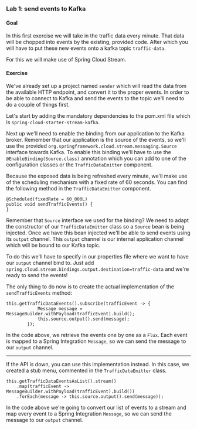 ### Lab 1: send events to Kafka
#### Goal

In this first exercise we will take in the traffic data every minute.
That data will be chopped into events by the existing, provided code.
After which you will have to put these new events onto a kafka topic `traffic-data`.

For this we will make use of Spring Cloud Stream.

#### Exercise

We've already set up a project named `sender` which will read the data from the available HTTP endpoint, and convert it to the proper events.
In order to be able to connect to Kafka and send the events to the topic we'll need to do a couple of things first.

Let's start by adding the mandatory dependencies to the pom.xml file which is `spring-cloud-starter-stream-kafka`.

Next up we'll need to enable the binding from our application to the Kafka broker.
Remember that our application is the source of the events, so we'll use the provided `org.springframework.cloud.stream.messaging.Source` interface towards Kafka.
To enable this binding we'll have to use the `@EnableBinding(Source.class)` annotation which you can add to one of the configuration classes or the `TrafficDataEmitter` component.

Because the exposed data is being refreshed every minute, we'll make use of the scheduling mechanism with a fixed rate of 60 seconds.
You can find the following method in the `TrafficDataEmitter` component.
```
@Scheduled(fixedRate = 60_000L)
public void sendTrafficEvents() {
}
```

Remember that `Source` interface we used for the binding?
We need to adapt the constructor of our `TrafficDataEmitter` class so a `Source` bean is being injected.
Once we have this bean injected we'll be able to send events using its `output` channel.
This `output` channel is our internal application channel which will be bound to our Kafka topic.

To do this we'll have to specify in our properties file where we want to have our `output` channel bind to.
Just add `spring.cloud.stream.bindings.output.destination=traffic-data` and we're ready to send the events!

The only thing to do now is to create the actual implementation of the `sendTrafficEvents` method:
```
this.getTrafficDataEvents().subscribe(trafficEvent -> {
			Message message = MessageBuilder.withPayload(trafficEvent).build();
			this.source.output().send(message);
		});
```

In the code above, we retrieve the events one by one as a `Flux`. Each event is mapped to a Spring Integration `Message`, so we can send the message to our `output` channel.

____________________________________________________________________________________________________

If the API is down, you can use this implementation instead. In this case, we created a stub menu, commented in the `TrafficDataEmitter` class.

``` 
this.getTrafficDataEventsAsList().stream()
    .map(trafficEvent -> MessageBuilder.withPayload(trafficEvent).build())
	.forEach(message -> this.source.output().send(message));
```
In the code above we're going to convert our list of events to a stream and map every event to a Spring Integration `Message`, so we can send the message to our `output` channel.
